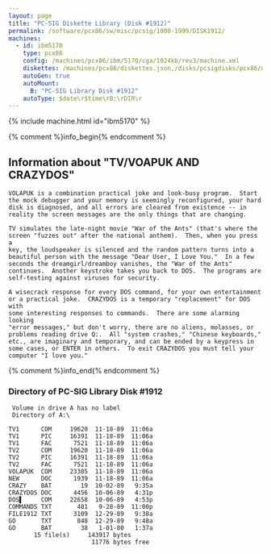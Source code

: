 ```yaml
---
layout: page
title: "PC-SIG Diskette Library (Disk #1912)"
permalink: /software/pcx86/sw/misc/pcsig/1000-1999/DISK1912/
machines:
  - id: ibm5170
    type: pcx86
    config: /machines/pcx86/ibm/5170/cga/1024kb/rev3/machine.xml
    diskettes: /machines/pcx86/diskettes.json,/disks/pcsigdisks/pcx86/diskettes.json
    autoGen: true
    autoMount:
      B: "PC-SIG Library Disk #1912"
    autoType: $date\r$time\rB:\rDIR\r
---
```


{% include machine.html id="ibm5170" %}

{% comment %}info_begin{% endcomment %}

## Information about "TV/VOAPUK AND CRAZYDOS"

    VOLAPUK is a combination practical joke and look-busy program.  Start
    the mock debugger and your memory is seemingly reconfigured, your hard
    disk is diagnosed, and all errors are cleared from existence -- in
    reality the screen messages are the only things that are changing.
    
    TV simulates the late-night movie "War of the Ants" (that's where the
    screen "fuzzes out" after the national anthem).  Then, when you press a
    key, the loudspeaker is silenced and the random pattern turns into a
    beautiful person with the message "Dear User, I Love You."  In a few
    seconds the dreamgirl/dreamboy vanishes, the "War of the Ants"
    continues.  Another keystroke takes you back to DOS.  The programs are
    self-testing against viruses for security.
    
    A wisecrack response for every DOS command, for your own entertainment
    or a practical joke.  CRAZYDOS is a temporary "replacement" for DOS with
    some interesting responses to commands.  There are some alarming looking
    "error messages," but don't worry, there are no aliens, molasses, or
    problems reading drive Q:.  All "system crashes," "Chinese keyboards,"
    etc., are imaginary and temporary, and can be ended by a keypress in
    some cases, or ENTER in others.  To exit CRAZYDOS you must tell your
    computer "I love you."
{% comment %}info_end{% endcomment %}


### Directory of PC-SIG Library Disk #1912

     Volume in drive A has no label
     Directory of A:\

    TV1      COM     19620  11-18-89  11:06a
    TV1      PIC     16391  11-18-89  11:06a
    TV1      FAC      7521  11-18-89  11:06a
    TV2      COM     19620  11-18-89  11:06a
    TV2      PIC     16391  11-18-89  11:06a
    TV2      FAC      7521  11-18-89  11:06a
    VOLAPUK  COM     23305  11-18-89  11:06a
    NEW      DOC      1939  11-18-89  11:06a
    CRAZY    BAT        19  10-02-89   9:35a
    CRAZYDOS DOC      4456  10-06-89   4:31p
    DOS▌     COM     22658  10-06-89   4:53p
    COMMANDS TXT       481   9-28-89  11:00p
    FILE1912 TXT      3109  12-29-89   9:38a
    GO       TXT       848  12-29-89   9:48a
    GO       BAT        38   1-01-80   1:37a
           15 file(s)     143917 bytes
                           11776 bytes free
